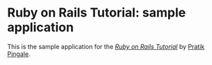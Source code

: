 # Ruby on Rails Tutorial: sample application

This is the sample application for
the [*Ruby on Rails Tutorial*](http://railstutorial.org/)
by [Pratik Pingale](http://terpconnect.umd.edu/~ppingale/).